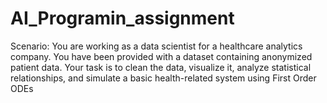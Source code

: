# AI_Programin_assignment
Scenario: You are working as a data scientist for a healthcare analytics company. You have been provided with a dataset containing anonymized patient data. Your task is to clean the data, visualize it, analyze statistical relationships, and simulate a basic health-related system using First Order ODEs
